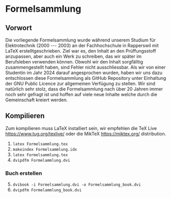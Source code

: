 # Formelsammlung

## Vorwort

Die vorliegende Formelsammlung wurde während unserem Studium für Elektrotechnik (2000 --- 2003) an der Fachhochschule in Rapperswil mit LaTeX erstelltgeschrieben. Ziel war es, den Inhalt an den Prüffungsstoff anzupassen, aber auch ein Werk zu schreiben, das wir später im Berufsleben verwenden können. Obwohl wir den Inhalt sorgfälltig zusammengestellt haben, sind Fehler nicht ausschliessbar. Als wir von einer Studentin im Jahr 2024 darauf angesprochen wurden, haben wir uns dazu entschlossen diese Formelsammlung als GitHub Repository unter Einhaltung der GNU Public Licence zur allgemeinen Verfügung zu stellen. Wir sind natürlich sehr stolz, dass die Formelsammlung nach über 20 Jahren immer noch sehr gefragt ist und hoffen auf viele neue Inhalte welche durch die Gemeinschaft kreiert werden. 

## Kompilieren

Zum kompilieren muss LaTeX installiert sein, wir empfehlen die TeX Live https://www.tug.org/texlive/ oder die MikTeX https://miktex.org/ distribution.

1. `latex Formelsammlung.tex`
2. `makeindex Formelsammlung.idx`
3. `latex Formelsammlung.tex`
4. `dvipdfm Formelammlung.dvi`

### Buch erstellen
5. `dvibook -i Formelsammlung.dvi -o Formelsammlung_book.dvi`
6. `dvipdfm Formelammlung_book.dvi`